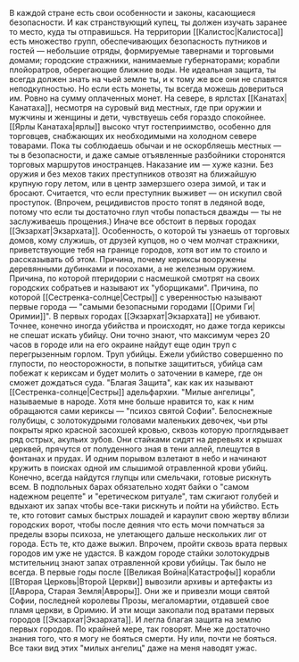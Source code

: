 В каждой стране есть свои особенности и законы, касающиеся безопасности. И как странствующий купец, ты должен изучать заранее то место, куда ты отправишься. На территории [[Калистос|Калистоса]] есть множество групп, обеспечивающих безопасность путников и гостей — небольшие отряды, формируемые тавернами и торговыми домами; городские стражники, нанимаемые губернаторами; корабли плойоратров, оберегающие ближние воды. Не идеальная защита, ты всегда должен знать на чьей земле ты, и к тому же все они не славятся неподкупностью. Но если есть монеты, ты всегда можешь довериться им. Ровно на сумму оплаченных монет.
 На севере, в ярлстах [[Канатах|Канатаха]], несмотря на суровый вид местных, где при оружии и мужчины и женщины и дети, чувствуешь себя гораздо спокойнее. [[Ярлы Канатаха|ярлы]] высоко чтут гостеприимство, особенно для торговцев, снабжающих их необходимыми на холодном севере товарами. Пока ты соблюдаешь обычаи и не оскорбляешь местных — ты в безопасности, и даже самые отъявленные разбойники сторонятся торговых маршрутов иностранцев. Наказание им — хуже казни. Без оружия и без мехов таких преступников отвозят на ближайшую крупную гору летом, или в центр замерзшего озера зимой, и так и бросают. Считается, что если преступник выживет — он искупил свой проступок. (Впрочем, рецидивистов просто топят в ледяной воде, потому что если ты достаточно глуп чтобы попасться дважды — ты не заслуживаешь прощения.)
 Иначе все обстоит в первых городах [[Экзархат|Экзархата]]. Особенность, о которой ты узнаешь от торговых домов, кому служишь, от друзей купцов, но о чем молчат стражники, приветствующие тебя на границе городов, хотя вот им то стоило и рассказывать об этом. Причина, почему кериксы вооружены деревянными дубинками и посохами, а не железным оружием. Причина, по которой птеридории с насмешкой смотрят на своих городских собратьев и называют их "уборщиками". Причина, по которой [[Сестренка-солнце|Сестры]] с уверенностью называют первые города — "самыми безопасными городами [[Орими Ги|Оримии]]".
 В первых городах [[Экзархат|Экзархата]] не убивают. Точнее, конечно иногда убийства и происходят, но даже тогда кериксы не спешат искать убийцу. Они точно знают, что максимум через 20 часов в городе или на его окраине найдут еще один труп с перегрызенным горлом. Труп убийцы.
 Ежели убийство совершенно по глупости, по неосторожности, в попытке защититься, убийца сам побежат к кериксам и будет молить о заточении в камере, где он сможет дождаться суда.
 "Благая Защита", как как их называют [[Сестренка-солнце|Сестры]] адельфархии. "Милые ангелицы", называемые в народе. Хотя мне больше нравится то, как к ним обращаются сами кериксы — "психоз святой Софии".
 Белоснежные голубицы, с золотокудрыми головами маленьких девочек, чьи рты покрыты ярко красной засохшей кровью, сквозь которую проглядывает ряд острых, акульих зубов. Они стайками сидят на деревьях и крышах церквей, прячутся от полуденного зная в тени аллей, плещутся в фонтанах и прудах. И одним порывом взлетают в небо и начинают кружить в поисках одной им слышимой отравленной крови убийц.
 Конечно, всегда найдутся глупцы или смельчаки, готовые рискнуть всем. В подпольных барах обязательно ходят байки о "самом надежном рецепте" и "еретическом ритуале", там сжигают голубей и вдыхают их запах чтобы все-таки рискнуть и пойти на убийство. Есть те, кто готовит самых быстрых лошадей и караулит свою жертву вблизи городских ворот, чтобы после деяния что есть мочи помчаться за пределы взоры психоза, не улетающего дальше нескольких лиг от города. Есть те, кто даже выжил. Впрочем, пройти сквозь врата первых городов им уже не удастся. В каждом городе стайки золотокудрыв мстительниц знают запах отравленной крови убийцы.
 Так было не всегда. В первые годы после [[Великая Война|Катастрофы]] корабли [[Вторая Церковь|Второй Церкви]] вывозили архивы и артефакты из [[Аврора, Старая Земля|Авроры]]. Они же и привезли мощи святой Софии, последней королевы Прозы, мегаломартии, отдавшей свое пламя церкви, в Оримию. И эти мощи закопали под вратами первых городов [[Экзархат|Экзархата]]. И легла благая защита на землю первых городов.
 По крайней мере, так говорят.
 Мне же достаточно знания того, что я могу не бояться смерти. Ну или, почти не бояться. Все таки вид этих "милых ангелиц" даже на меня наводят ужас.